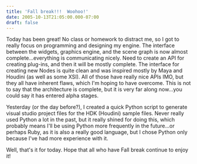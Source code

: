 ```yaml
---
title: 'Fall break!!!  Woohoo!'
date: 2005-10-13T21:05:00.000-07:00
draft: false
---
```


Today has been great! No class or homework to distract me, so I got to really focus on programming and designing my engine. The interface between the widgets, graphics engine, and the scene graph is now almost complete...everything is communicating nicely. Need to create an API for creating plug-ins, and then it will be mostly complete. The interface for creating new Nodes is quite clean and was inspired mostly by Maya and Houdini (as well as some XSI). All of those have really nice APIs IMO, but they all have inherent flaws, which I'm hoping to have overcome. This is not to say that the architecture is complete, but it is very far along now...you could say it has entered alpha stages.

Yesterday (or the day before?), I created a quick Python script to generate visual studio project files for the HDK (Houdini) sample files. Never really used Python a lot in the past, but it really shined for doing this, which probably means I'll be using Python more frequently in the future...or perhaps Ruby, as it is also a really good language, but I chose Python only because I've had more experience with it.

Well, that's it for today. Hope that all who have Fall break continue to enjoy it!
